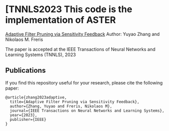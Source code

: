 # [TNNLS2023 This code is the implementation of ASTER
[Adaptive Filter Pruning via Sensitivity Feedback](https://ieeexplore.ieee.org/document/10064249)
Author: Yuyao Zhang and Nikolaos M. Freris

The paper is accepted at the IEEE Transactions of Neural Networks and Learning Systems (TNNLS), 2023





## Publications
If you find this repository useful for your research, please cite the following paper:
```
@article{zhang2023adaptive,
  title={Adaptive Filter Pruning via Sensitivity Feedback},
  author={Zhang, Yuyao and Freris, Nikolaos M},
  journal={IEEE Transactions on Neural Networks and Learning Systems},
  year={2023},
  publisher={IEEE}
}
```
